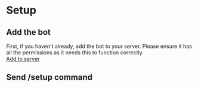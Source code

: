 # Setup

## Add the bot
First, if you haven't already, add the bot to your server. 
Please ensure it has all the permissions as it needs this to function correctly. <br>
<a href="https://discord.com/oauth2/authorize?client_id=1049461268102270997&scope=bot%20applications.commands&permissions=805436448">Add to server</a>

## Send /setup command
